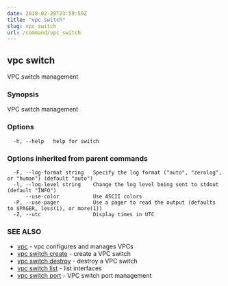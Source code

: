 ```yaml
---
date: 2018-02-28T23:59:59Z
title: "vpc switch"
slug: vpc_switch
url: /command/vpc_switch
---
```

## vpc switch

VPC switch management

### Synopsis


VPC switch management

### Options

```
  -h, --help   help for switch
```

### Options inherited from parent commands

```
  -F, --log-format string   Specify the log format ("auto", "zerolog", or "human") (default "auto")
  -l, --log-level string    Change the log level being sent to stdout (default "INFO")
      --use-color           Use ASCII colors
  -P, --use-pager           Use a pager to read the output (defaults to $PAGER, less(1), or more(1))
  -Z, --utc                 Display times in UTC
```

### SEE ALSO
* [vpc](/command/vpc)	 - vpc configures and manages VPCs
* [vpc switch create](/command/vpc_switch_create)	 - create a VPC switch
* [vpc switch destroy](/command/vpc_switch_destroy)	 - destroy a VPC switch
* [vpc switch list](/command/vpc_switch_list)	 - list interfaces
* [vpc switch port](/command/vpc_switch_port)	 - VPC switch port management

